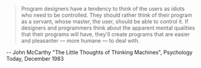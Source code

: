 

> Program designers have a tendency to think of the users as idiots who need to be controlled. They should rather think of their program as a servant, whose master, the user, should be able to control it. If designers and programmers think about the apparent mental qualities that their programs will have, they'll create programs that are easier and pleasanter — more humane — to deal with.


-- John McCarthy
    "The Little Thoughts of Thinking Machines", Psychology Today, December 1983
